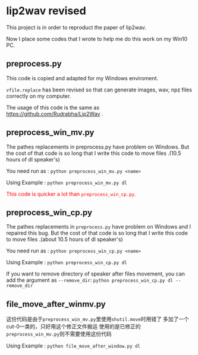 # lip2wav revised 
This project is in order to reproduct the paper of lip2wav.

Now I place some codes that I wrote to help me do this work on my Win10 PC. 

## preprocess.py 
This code is copied and adapted for my Windows enviroment. 

`vfile.replace` has been revised so that can generate images, wav, npz files correctly on my computer.

The usage of this code is the same as https://github.com/Rudrabha/Lip2Wav .

## preprocess\_win\_mv.py
The pathes replacements in preprocess.py have problem on Windows. 
But the cost of that code is so long that I write this code to move files .(10.5 hours of dl speaker's)

You need run as : 
`python preprocess_win_mv.py <name>`

Using Example :
`python preprocess_win_mv.py dl`

<font color = 'red'>This code is quicker a lot than `preprocess_win_cp.py`.</font> 

## preprocess\_win\_cp.py
The pathes replacements in `preprocess.py` have problem on Windows and I repaired this bug.
But the cost of that code is so long that I write this code to move files .(about 10.5 hours of dl speaker's)

You need run as : 
`python preprocess_win_cp.py <name>`

Using Example :
`python preprocess_win_cp.py dl`

If you want to remove directory of speaker after files movement, you can add the argument as `--remove_dir`:
`python preprocess_win_cp.py dl --remove_dir`

## file\_move\_after\_winmv.py
这份代码是由于`preprocess_win_mv.py`里使用`shutil.move`时用错了
多加了一个cut-0一类的，只好用这个修正文件搬运
使用的是已修正的`preprocess_win_mv.py`则不需要使用这份代码

Using Example :
`python file_move_after_window.py dl`
